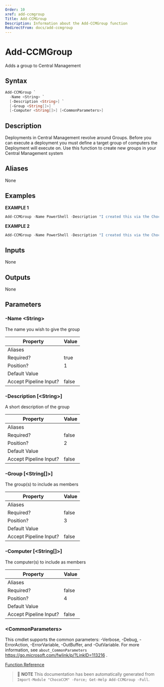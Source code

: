 ```yaml
---
Order: 10
xref: add-ccmgroup
Title: Add-CCMGroup
Description: Information about the Add-CCMGroup function
RedirectFrom: docs/add-ccmgroup
---
```


# Add-CCMGroup

<!-- This documentation is automatically generated from /Add-CCMGroup.ps1 using GenerateDocs.ps1. Contributions are welcome at the original location(s). -->

Adds a group to Central Management

## Syntax

~~~powershell
Add-CCMGroup `
  -Name <String> `
  [-Description <String>] `
  [-Group <String[]>] `
  [-Computer <String[]>] [<CommonParameters>]
~~~

## Description

Deployments in Central Management revolve around Groups. Before you can execute a deployment you must define a target group of computers the Deployment will execute on.
Use this function to create new groups in your Central Management system


## Aliases

None

## Examples

 **EXAMPLE 1**

~~~powershell
Add-CCMGroup -Name PowerShell -Description "I created this via the ChocoCCM module" -Computer pc1,pc2

~~~

**EXAMPLE 2**

~~~powershell
Add-CCMGroup -Name PowerShell -Description "I created this via the ChocoCCM module" -Group Webservers

~~~

## Inputs

None

## Outputs

None

## Parameters

###  -Name &lt;String&gt;
The name you wish to give the group

Property               | Value
---------------------- | -----
Aliases                |
Required?              | true
Position?              | 1
Default Value          |
Accept Pipeline Input? | false

###  -Description [&lt;String&gt;]
A short description of the group

Property               | Value
---------------------- | -----
Aliases                |
Required?              | false
Position?              | 2
Default Value          |
Accept Pipeline Input? | false

###  -Group [&lt;String[]&gt;]
The group(s) to include as members

Property               | Value
---------------------- | -----
Aliases                |
Required?              | false
Position?              | 3
Default Value          |
Accept Pipeline Input? | false

###  -Computer [&lt;String[]&gt;]
The computer(s) to include as members

Property               | Value
---------------------- | -----
Aliases                |
Required?              | false
Position?              | 4
Default Value          |
Accept Pipeline Input? | false

### &lt;CommonParameters&gt;

This cmdlet supports the common parameters: -Verbose, -Debug, -ErrorAction, -ErrorVariable, -OutBuffer, and -OutVariable. For more information, see `about_CommonParameters` https://go.microsoft.com/fwlink/p/?LinkID=113216 .



[Function Reference](xref:chococcm-functions)

> :memo: **NOTE** This documentation has been automatically generated from `Import-Module "ChocoCCM" -Force; Get-Help Add-CCMGroup -Full`.
